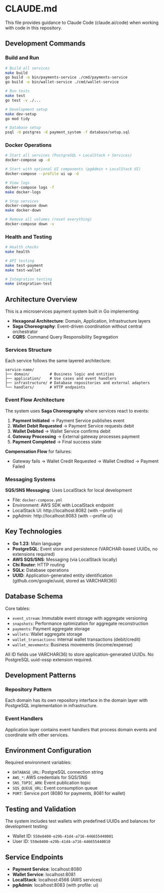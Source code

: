 # CLAUDE.md

This file provides guidance to Claude Code (claude.ai/code) when working with code in this repository.

## Development Commands

### Build and Run
```bash
# Build all services
make build
go build -o bin/payments-service ./cmd/payments-service
go build -o bin/wallet-service ./cmd/wallet-service

# Run tests
make test
go test -v ./...

# Development setup
make dev-setup
go mod tidy

# Database setup
psql -U postgres -d payment_system -f database/setup.sql
```

### Docker Operations
```bash
# Start all services (PostgreSQL + LocalStack + Services)
docker-compose up -d

# Start with optional UI components (pgAdmin + LocalStack UI)
docker-compose --profile ui up -d

# View logs
docker-compose logs -f
make docker-logs

# Stop services
docker-compose down
make docker-down

# Remove all volumes (reset everything)
docker-compose down -v
```

### Health and Testing
```bash
# Health checks
make health

# API testing
make test-payment
make test-wallet

# Integration testing
make integration-test
```

## Architecture Overview

This is a microservices payment system built in Go implementing:

- **Hexagonal Architecture**: Domain, Application, Infrastructure layers
- **Saga Choreography**: Event-driven coordination without central orchestrator
- **CQRS**: Command Query Responsibility Segregation

### Services Structure

Each service follows the same layered architecture:
```
service-name/
├── domain/         # Business logic and entities
├── application/    # Use cases and event handlers
├── infrastructure/ # Database repositories and external adapters
└── handlers/       # HTTP endpoints
```

### Event Flow Architecture

The system uses **Saga Choreography** where services react to events:

1. **Payment Initiated** → Payment Service publishes event
2. **Wallet Debit Requested** → Payment Service requests debit
3. **Wallet Debited** → Wallet Service confirms debit
4. **Gateway Processing** → External gateway processes payment
5. **Payment Completed** → Final success state

**Compensation Flow** for failures:
- Gateway fails → Wallet Credit Requested → Wallet Credited → Payment Failed

### Messaging Systems

**SQS/SNS Messaging**: Uses LocalStack for local development
   - File: `docker-compose.yml`
   - Environment: AWS SDK with LocalStack endpoint
   - LocalStack UI: http://localhost:8082 (with --profile ui)
   - pgAdmin: http://localhost:8083 (with --profile ui)

## Key Technologies

- **Go 1.23**: Main language
- **PostgreSQL**: Event store and persistence (VARCHAR-based UUIDs, no extensions required)
- **AWS SQS/SNS**: Messaging (via LocalStack locally)
- **Chi Router**: HTTP routing
- **SQLx**: Database operations
- **UUID**: Application-generated entity identification (github.com/google/uuid, stored as VARCHAR(36))

## Database Schema

Core tables:
- `event_stream`: Immutable event storage with aggregate versioning
- `snapshots`: Performance optimization for aggregate reconstruction
- `payments`: Payment aggregate storage
- `wallets`: Wallet aggregate storage
- `wallet_transactions`: Internal wallet transactions (debit/credit)
- `wallet_movements`: Business movements (income/expense)

All ID fields use VARCHAR(36) to store application-generated UUIDs. No PostgreSQL uuid-ossp extension required.

## Development Patterns

### Repository Pattern
Each domain has its own repository interface in the domain layer with PostgreSQL implementation in infrastructure.

### Event Handlers
Application layer contains event handlers that process domain events and coordinate with other services.

## Environment Configuration

Required environment variables:
- `DATABASE_URL`: PostgreSQL connection string
- `AWS_*`: AWS credentials for SQS/SNS
- `SNS_TOPIC_ARN`: Event publication topic
- `SQS_QUEUE_URL`: Event consumption queue
- `PORT`: Service port (8080 for payments, 8081 for wallet)

## Testing and Validation

The system includes test wallets with predefined UUIDs and balances for development testing:
- Wallet ID: `550e8400-e29b-41d4-a716-446655440001`
- User ID: `550e8400-e29b-41d4-a716-446655440010`

## Service Endpoints

- **Payment Service**: localhost:8080
- **Wallet Service**: localhost:8081
- **LocalStack**: localhost:4566 (AWS services)
- **pgAdmin**: localhost:8083 (with profile: ui)